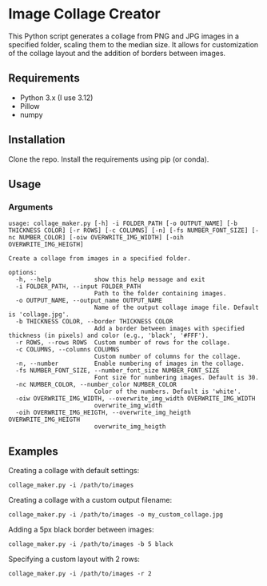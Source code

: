 # Image Collage Creator

This Python script generates a collage from PNG and JPG images in a specified folder, scaling them to the median size. It allows for customization of the collage layout and the addition of borders between images.

## Requirements
- Python 3.x (I use 3.12)
- Pillow
- numpy

## Installation

Clone the repo. Install the requirements using pip (or conda).

## Usage


### Arguments
```
usage: collage_maker.py [-h] -i FOLDER_PATH [-o OUTPUT_NAME] [-b THICKNESS COLOR] [-r ROWS] [-c COLUMNS] [-n] [-fs NUMBER_FONT_SIZE] [-nc NUMBER_COLOR] [-oiw OVERWRITE_IMG_WIDTH] [-oih OVERWRITE_IMG_HEIGTH]

Create a collage from images in a specified folder.

options:
  -h, --help            show this help message and exit
  -i FOLDER_PATH, --input FOLDER_PATH
                        Path to the folder containing images.
  -o OUTPUT_NAME, --output_name OUTPUT_NAME
                        Name of the output collage image file. Default is 'collage.jpg'.
  -b THICKNESS COLOR, --border THICKNESS COLOR
                        Add a border between images with specified thickness (in pixels) and color (e.g., 'black', '#FFF').
  -r ROWS, --rows ROWS  Custom number of rows for the collage.
  -c COLUMNS, --columns COLUMNS
                        Custom number of columns for the collage.
  -n, --number          Enable numbering of images in the collage.
  -fs NUMBER_FONT_SIZE, --number_font_size NUMBER_FONT_SIZE
                        Font size for numbering images. Default is 30.
  -nc NUMBER_COLOR, --number_color NUMBER_COLOR
                        Color of the numbers. Default is 'white'.
  -oiw OVERWRITE_IMG_WIDTH, --overwrite_img_width OVERWRITE_IMG_WIDTH
                        overwrite_img_width
  -oih OVERWRITE_IMG_HEIGTH, --overwrite_img_heigth OVERWRITE_IMG_HEIGTH
                        overwrite_img_heigth
```
## Examples

Creating a collage with default settings:

`collage_maker.py -i /path/to/images`

Creating a collage with a custom output filename:

`collage_maker.py -i /path/to/images -o my_custom_collage.jpg`

Adding a 5px black border between images:

`collage_maker.py -i /path/to/images -b 5 black`

Specifying a custom layout with 2 rows:

`collage_maker.py -i /path/to/images -r 2`
